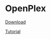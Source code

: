 # OpenPlex

[Download]

[Tutorial]

[Download]: https://www.dropbox.com/sh/8xf37pcn5lgsfve/j0OZH64Pxx
[Tutorial]: http://miapple.me/openplex-app-installs-manages-plexconnect-mac-os-x/
